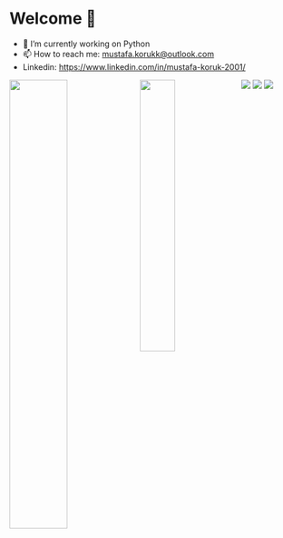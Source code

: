 
# Welcome 🤙
- 🔭 I’m currently working on Python
- 📫 How to reach me: mustafa.korukk@outlook.com
- Linkedin: https://www.linkedin.com/in/mustafa-koruk-2001/
<img align="left" width="45%" src="https://github-readme-stats.vercel.app/api?username=mkoruk1&show_icons=true&theme=radical">

<img align="left" width="35%" src="https://github-readme-stats.vercel.app/api/top-langs/?username=mkoruk1&langs_count=8)](https://github.com/anuraghazra/github-readme-stats">

<img src="https://img.shields.io/badge/python-3670A0?style=for-the-badge&logo=python&logoColor=ffdd54">
<img src="https://img.shields.io/badge/c-%2300599C.svg?style=for-the-badge&logo=c&logoColor=white">
<img src="https://img.shields.io/badge/c++-%2300599C.svg?style=for-the-badge&logo=c%2B%2B&logoColor=white"> 

